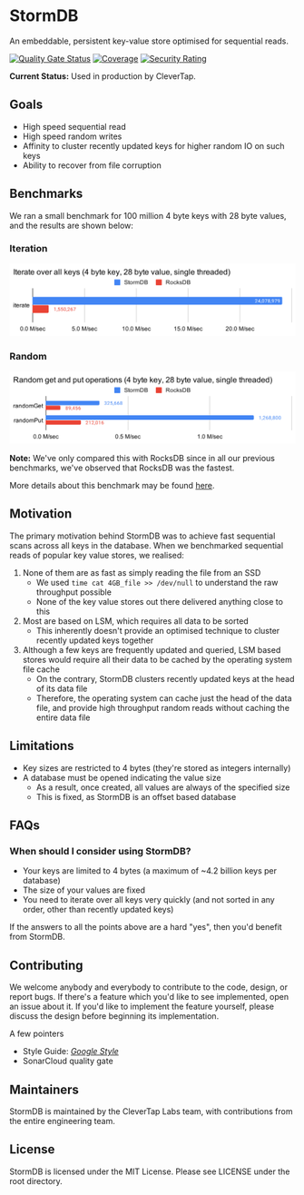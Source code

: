 # StormDB
An embeddable, persistent key-value store optimised for sequential reads.

[![Quality Gate Status](https://sonarcloud.io/api/project_badges/measure?project=CleverTap_stormdb&metric=alert_status)](https://sonarcloud.io/dashboard?id=CleverTap_stormdb)
[![Coverage](https://sonarcloud.io/api/project_badges/measure?project=CleverTap_stormdb&metric=coverage)](https://sonarcloud.io/dashboard?id=CleverTap_stormdb)
[![Security Rating](https://sonarcloud.io/api/project_badges/measure?project=CleverTap_stormdb&metric=security_rating)](https://sonarcloud.io/dashboard?id=CleverTap_stormdb)

**Current Status:** Used in production by CleverTap.

## Goals
- High speed sequential read
- High speed random writes
- Affinity to cluster recently updated keys for higher random IO on such keys
- Ability to recover from file corruption

## Benchmarks
We ran a small benchmark for 100 million 4 byte keys with 28 byte values, and the results are shown below:

### Iteration
<img src="./static/iteration_28_bytes_100m.svg"/>

### Random
<img src="./static/random_28_bytes_100m.svg"/>

**Note:** We've only compared this with RocksDB since in all our previous benchmarks, 
we've observed that RocksDB was the fastest.

More details about this benchmark may be found [here](wiki/Benchmarks).

## Motivation
The primary motivation behind StormDB was to achieve fast sequential scans across all keys
in the database. When we benchmarked sequential reads of popular key value stores, we realised:
1. None of them are as fast as simply reading the file from an SSD
    - We used `time cat 4GB_file >> /dev/null` to understand the raw throughput possible
    - None of the key value stores out there delivered anything close to this
1. Most are based on LSM, which requires all data to be sorted
    - This inherently doesn't provide an optimised technique to cluster recently
      updated keys together
1. Although a few keys are frequently updated and queried, LSM based stores would require
   all their data to be cached by the operating system file cache
    - On the contrary, StormDB clusters recently updated keys at the head of its data file
    - Therefore, the operating system can cache just the head of the data file,
      and provide high throughput random reads without caching the entire data file

## Limitations
- Key sizes are restricted to 4 bytes (they're stored as integers internally)
- A database must be opened indicating the value size
    - As a result, once created, all values are always of the specified size
    - This is fixed, as StormDB is an offset based database

## FAQs    
### When should I consider using StormDB?
- Your keys are limited to 4 bytes (a maximum of ~4.2 billion keys per database)
- The size of your values are fixed
- You need to iterate over all keys very quickly (and not sorted in any order, other than recently updated keys)

If the answers to all the points above are a hard "yes", then you'd benefit from StormDB. 

## Contributing
We welcome anybody and everybody to contribute to the code, design, or report bugs.
If there's a feature which you'd like to see implemented, open an issue about it. If you'd
like to implement the feature yourself, please discuss the design before beginning 
its implementation.

A few pointers
- Style Guide: [_Google Style_](https://google.github.io/styleguide/javaguide.html) 
- SonarCloud quality gate

## Maintainers
StormDB is maintained by the CleverTap Labs team, with contributions
from the entire engineering team.

## License
StormDB is licensed under the MIT License. Please see LICENSE under the root directory.
 
